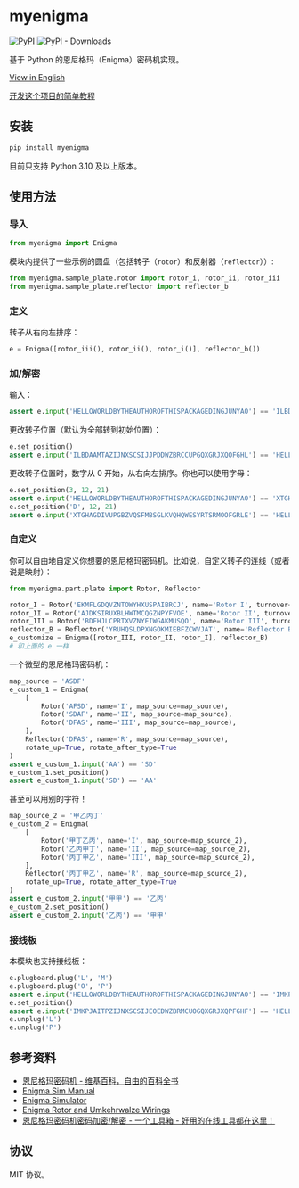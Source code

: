 # myenigma

[![PyPI](https://img.shields.io/pypi/v/myenigma)](https://pypi.org/project/myenigma/) ![PyPI - Downloads](https://img.shields.io/pypi/dm/myenigma)

基于 Python 的恩尼格玛（Enigma）密码机实现。

[View in English](README.md)

[开发这个项目的简单教程](https://4ading.com/posts/enigma-in-python)

## 安装

```bash
pip install myenigma
```

目前只支持 Python 3.10 及以上版本。

## 使用方法

### 导入

```python
from myenigma import Enigma
```

模块内提供了一些示例的圆盘（包括转子（`rotor`）和反射器（`reflector`））:

```python
from myenigma.sample_plate.rotor import rotor_i, rotor_ii, rotor_iii
from myenigma.sample_plate.reflector import reflector_b
```
### 定义

转子从右向左排序：

```python
e = Enigma([rotor_iii(), rotor_ii(), rotor_i()], reflector_b())
```

### 加/解密

输入：

```python
assert e.input('HELLOWORLDBYTHEAUTHOROFTHISPACKAGEDINGJUNYAO') == 'ILBDAAMTAZIJNXSCSIJJPDDWZBRCCUPGQXGRJXQOFGHL'
```

更改转子位置（默认为全部转到初始位置）：

```python
e.set_position()
assert e.input('ILBDAAMTAZIJNXSCSIJJPDDWZBRCCUPGQXGRJXQOFGHL') == 'HELLOWORLDBYTHEAUTHOROFTHISPACKAGEDINGJUNYAO'
```

更改转子位置时，数字从 0 开始，从右向左排序。你也可以使用字母：

```python
e.set_position(3, 12, 21)
assert e.input('HELLOWORLDBYTHEAUTHOROFTHISPACKAGEDINGJUNYAO') == 'XTGHAGDIVUPGBZVQSFMBSGLKVQHQWESYRTSRMOOFGRLE'
e.set_position('D', 12, 21)
assert e.input('XTGHAGDIVUPGBZVQSFMBSGLKVQHQWESYRTSRMOOFGRLE') == 'HELLOWORLDBYTHEAUTHOROFTHISPACKAGEDINGJUNYAO'
```

### 自定义

你可以自由地自定义你想要的恩尼格玛密码机。比如说，自定义转子的连线（或者说是映射）：

```python
from myenigma.part.plate import Rotor, Reflector

rotor_I = Rotor('EKMFLGDQVZNTOWYHXUSPAIBRCJ', name='Rotor I', turnover='Q')
rotor_II = Rotor('AJDKSIRUXBLHWTMCQGZNPYFVOE', name='Rotor II', turnover='E')
rotor_III = Rotor('BDFHJLCPRTXVZNYEIWGAKMUSQO', name='Rotor III', turnover='V')
reflector_B = Reflector('YRUHQSLDPXNGOKMIEBFZCWVJAT', name='Reflector B')
e_customize = Enigma([rotor_III, rotor_II, rotor_I], reflector_B)
# 和上面的 e 一样
```

一个微型的恩尼格玛密码机：

```python
map_source = 'ASDF'
e_custom_1 = Enigma(
    [
        Rotor('AFSD', name='I', map_source=map_source),
        Rotor('SDAF', name='II', map_source=map_source),
        Rotor('DFAS', name='III', map_source=map_source),
    ],
    Reflector('DFAS', name='R', map_source=map_source),
    rotate_up=True, rotate_after_type=True
)
assert e_custom_1.input('AA') == 'SD'
e_custom_1.set_position()
assert e_custom_1.input('SD') == 'AA'
```

甚至可以用别的字符！

```python
map_source_2 = '甲乙丙丁'
e_custom_2 = Enigma(
    [
        Rotor('甲丁乙丙', name='I', map_source=map_source_2),
        Rotor('乙丙甲丁', name='II', map_source=map_source_2),
        Rotor('丙丁甲乙', name='III', map_source=map_source_2),
    ],
    Reflector('丙丁甲乙', name='R', map_source=map_source_2),
    rotate_up=True, rotate_after_type=True
)
assert e_custom_2.input('甲甲') == '乙丙'
e_custom_2.set_position()
assert e_custom_2.input('乙丙') == '甲甲'
```

### 接线板

本模块也支持接线板：

```python
e.plugboard.plug('L', 'M')
e.plugboard.plug('O', 'P')
assert e.input('HELLOWORLDBYTHEAUTHOROFTHISPACKAGEDINGJUNYAO') == 'IMKPJAITPZIJNXSCSIJEOEDWZBRMCUOGQXGRJXQPFGHF'
e.set_position()
assert e.input('IMKPJAITPZIJNXSCSIJEOEDWZBRMCUOGQXGRJXQPFGHF') == 'HELLOWORLDBYTHEAUTHOROFTHISPACKAGEDINGJUNYAO'
e.unplug('L')
e.unplug('P')
```

## 参考资料

- [恩尼格玛密码机 - 维基百科，自由的百科全书](https://zh.wikipedia.org/wiki/%E6%81%A9%E5%B0%BC%E6%A0%BC%E7%8E%9B%E5%AF%86%E7%A0%81%E6%9C%BA)
- [Enigma Sim Manual](http://users.telenet.be/d.rijmenants/Enigma%20Sim%20Manual.pdf)
- [Enigma Simulator](http://users.telenet.be/d.rijmenants/en/enigmasim.htm)
- [Enigma Rotor and Umkehrwalze Wirings](http://www.ellsbury.com/ultraenigmawirings.htm)
- [恩尼格玛密码机密码加密/解密 - 一个工具箱 - 好用的在线工具都在这里！](http://www.atoolbox.net/Tool.php?Id=993)

## 协议

MIT 协议。
